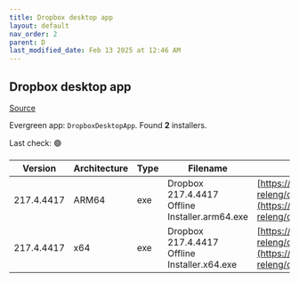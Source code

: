 ```yaml
---
title: Dropbox desktop app
layout: default
nav_order: 2
parent: D
last_modified_date: Feb 13 2025 at 12:46 AM
---
```


## Dropbox desktop app

[Source](https://www.dropbox.com/desktop)

Evergreen app: `DropboxDesktopApp`. Found **2** installers.

Last check: 🟢

| Version    | Architecture | Type | Filename                                       | URI                                                                                                                                                                                                            |
| ---------- | ------------ | ---- | ---------------------------------------------- | -------------------------------------------------------------------------------------------------------------------------------------------------------------------------------------------------------------- |
| 217.4.4417 | ARM64        | exe  | Dropbox 217.4.4417 Offline Installer.arm64.exe | [https://edge.dropboxstatic.com/dbx-releng/client/Dropbox%20217.4.4417%20Offline%20Installer.arm64.exe](https://edge.dropboxstatic.com/dbx-releng/client/Dropbox%20217.4.4417%20Offline%20Installer.arm64.exe) |
| 217.4.4417 | x64          | exe  | Dropbox 217.4.4417 Offline Installer.x64.exe   | [https://edge.dropboxstatic.com/dbx-releng/client/Dropbox%20217.4.4417%20Offline%20Installer.x64.exe](https://edge.dropboxstatic.com/dbx-releng/client/Dropbox%20217.4.4417%20Offline%20Installer.x64.exe)     |
